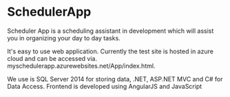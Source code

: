 # SchedulerApp
Scheduler App is a scheduling assistant in development which will assist you in organizing your day to day tasks. 

It's easy to use web application. Currently the test site is hosted in azure cloud and can be accessed via. myschedulerapp.azurewebsites.net/App/index.html. 

We use is SQL Server 2014 for storing data, .NET, ASP.NET MVC and C# for Data Access. Frontend is developed using AngularJS and JavaScript
